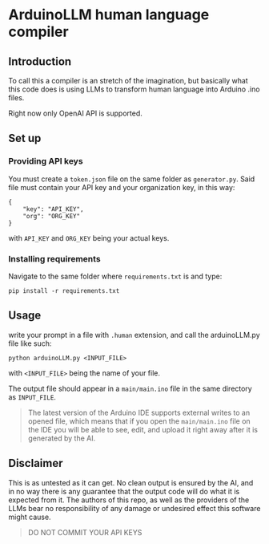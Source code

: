# ArduinoLLM human language compiler

## Introduction

To call this a compiler is an stretch of the imagination, but basically what this code does is using LLMs to transform human language into Arduino .ino files.

Right now only OpenAI API is supported.

## Set up

### Providing API keys

You must create a `token.json` file on the same folder as `generator.py`. Said file must contain your API key and your organization key, in this way:
```
{
    "key": "API_KEY",
    "org": "ORG_KEY"
}
```

with `API_KEY` and `ORG_KEY` being your actual keys.

### Installing requirements

Navigate to the same folder where `requirements.txt` is and type:
```
pip install -r requirements.txt
```

## Usage

write your prompt in a file with `.human` extension, and call the arduinoLLM.py file like such:
```
python arduinoLLM.py <INPUT_FILE>
```

with `<INPUT_FILE>` being the name of your file.

The output file should appear in a `main/main.ino` file in the same directory as `INPUT_FILE`.

> The latest version of the Arduino IDE supports external writes to an opened file, which means that if you open the `main/main.ino` file on the IDE you will be able to see, edit, and upload it right away after it is generated by the AI.

## Disclaimer

This is as untested as it can get. No clean output is ensured by the AI, and in no way there is any guarantee that the output code will do what it is expected from it. The authors of this repo, as well as the providers of the LLMs bear no responsibility of any damage or undesired effect this software might cause.

> DO NOT COMMIT YOUR API KEYS